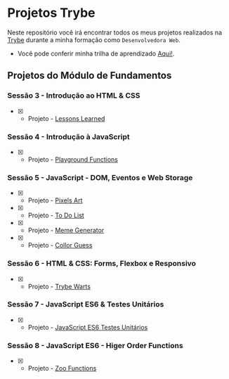 # Projetos Trybe

Neste repositório você irá encontrar todos os meus projetos realizados na [Trybe](https://www.betrybe.com/) durante a minha formação como `Desenvolvedora Web`. 

- Você pode conferir minha trilha de aprendizado [Aqui!](https://github.com/brunaCFreitas/trybe-exercices/).

## Projetos do Módulo de Fundamentos

### Sessão 3 - Introdução ao HTML & CSS

- [x] - Projeto - [Lessons Learned](https://github.com/brunaCFreitas/trybe-projects/tree/main/fundamentos/lessons-learned)

### Sessão 4 - Introdução à JavaScript 

- [x] - Projeto - [Playground Functions](https://github.com/brunaCFreitas/trybe-projects/tree/main/fundamentos/playground-functions)

### Sessão 5 - JavaScript - DOM, Eventos e Web Storage

- [x] - Projeto - [Pixels Art](https://github.com/brunaCFreitas/trybe-projects/tree/main/fundamentos/pixels-art)
- [x] - Projeto - [To Do List](https://github.com/brunaCFreitas/trybe-projects/tree/main/fundamentos/todo-list)
- [x] - Projeto - [Meme Generator](https://github.com/brunaCFreitas/trybe-projects/tree/main/fundamentos/meme-generator)
- [x] - Projeto - [Collor Guess](https://github.com/brunaCFreitas/trybe-projects/tree/main/fundamentos/color-guess)

### Sessão 6 - HTML & CSS: Forms, Flexbox e Responsivo

- [x] - Projeto - [Trybe Warts](https://github.com/brunaCFreitas/trybe-projects/tree/main/fundamentos/trybeWarts) 


### Sessão 7 - JavaScript ES6 & Testes Unitários

- [x] - Projeto - [JavaScript ES6 Testes Unitários](https://github.com/brunaCFreitas/trybe-projects/tree/main/fundamentos/testes-unitarios) 


### Sessão 8 - JavaScript ES6 - Higer Order Functions

- [x] - Projeto - [Zoo Functions]() 
